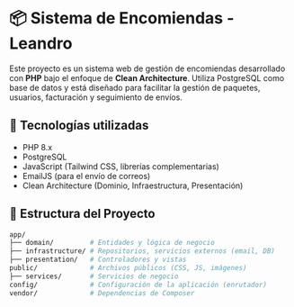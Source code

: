 # 📦 Sistema de Encomiendas - Leandro

Este proyecto es un sistema web de gestión de encomiendas desarrollado con **PHP** bajo el enfoque de **Clean Architecture**. Utiliza PostgreSQL como base de datos y está diseñado para facilitar la gestión de paquetes, usuarios, facturación y seguimiento de envíos.

## 🚀 Tecnologías utilizadas

- PHP 8.x
- PostgreSQL
- JavaScript (Tailwind CSS, librerías complementarias)
- EmailJS (para el envío de correos)
- Clean Architecture (Dominio, Infraestructura, Presentación)

## 📁 Estructura del Proyecto

```bash
app/
├── domain/         # Entidades y lógica de negocio
├── infrastructure/ # Repositorios, servicios externos (email, DB)
├── presentation/   # Controladores y vistas
public/             # Archivos públicos (CSS, JS, imágenes)
├── services/       # Servicios de negocio
config/             # Configuración de la aplicación (enrutador)
vendor/             # Dependencias de Composer
